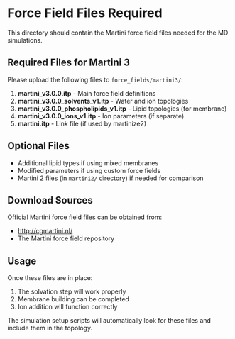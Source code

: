 # Force Field Files Required

This directory should contain the Martini force field files needed for the MD simulations.

## Required Files for Martini 3

Please upload the following files to `force_fields/martini3/`:

1. **martini_v3.0.0.itp** - Main force field definitions
2. **martini_v3.0.0_solvents_v1.itp** - Water and ion topologies
3. **martini_v3.0.0_phospholipids_v1.itp** - Lipid topologies (for membrane)
4. **martini_v3.0.0_ions_v1.itp** - Ion parameters (if separate)
5. **martini.itp** - Link file (if used by martinize2)

## Optional Files

- Additional lipid types if using mixed membranes
- Modified parameters if using custom force fields
- Martini 2 files (in `martini2/` directory) if needed for comparison

## Download Sources

Official Martini force field files can be obtained from:
- http://cgmartini.nl/
- The Martini force field repository

## Usage

Once these files are in place:
1. The solvation step will work properly
2. Membrane building can be completed
3. Ion addition will function correctly

The simulation setup scripts will automatically look for these files and include them in the topology.
